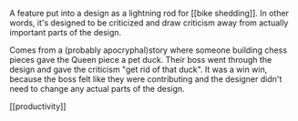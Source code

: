 A feature put into a design as a lightning rod for [[bike shedding]]. In other words, it's designed to be criticized and draw criticism away from actually important parts of the design.

Comes from a (probably apocryphal)story where someone building chess pieces gave the Queen piece a pet duck. Their boss went through the design and gave the criticism "get rid of that duck". It was a win win, because the boss felt like they were contributing and the designer didn't need to change any actual parts of the design.

[[productivity]]
